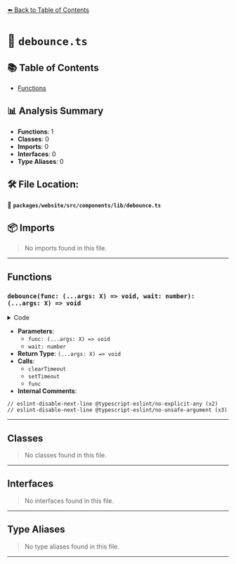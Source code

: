 [⬅️ Back to Table of Contents](../../../../../index.md)

# 📄 `debounce.ts`

## 📚 Table of Contents

- [Functions](#functions)

## 📊 Analysis Summary

- **Functions**: 1
- **Classes**: 0
- **Imports**: 0
- **Interfaces**: 0
- **Type Aliases**: 0

## 🛠️ File Location:
📂 **`packages/website/src/components/lib/debounce.ts`**

## 📦 Imports

> No imports found in this file.


---

## Functions

### `debounce(func: (...args: X) => void, wait: number): (...args: X) => void`

<details><summary>Code</summary>

```ts
export function debounce<X extends unknown[]>(
  func: (...args: X) => void,
  wait: number,
): (...args: X) => void {
  // eslint-disable-next-line @typescript-eslint/no-explicit-any
  let timeout: any;
  return function (...args: X): void {
    // eslint-disable-next-line @typescript-eslint/no-unsafe-argument
    clearTimeout(timeout);
    timeout = setTimeout(() => {
      timeout = undefined;
      func(...args);
    }, wait);
  };
}
```
</details>

- **Parameters**:
  - `func: (...args: X) => void`
  - `wait: number`
- **Return Type**: `(...args: X) => void`
- **Calls**:
  - `clearTimeout`
  - `setTimeout`
  - `func`
- **Internal Comments**:
```
// eslint-disable-next-line @typescript-eslint/no-explicit-any (x2)
// eslint-disable-next-line @typescript-eslint/no-unsafe-argument (x3)
```


---

## Classes

> No classes found in this file.


---

## Interfaces

> No interfaces found in this file.


---

## Type Aliases

> No type aliases found in this file.


---